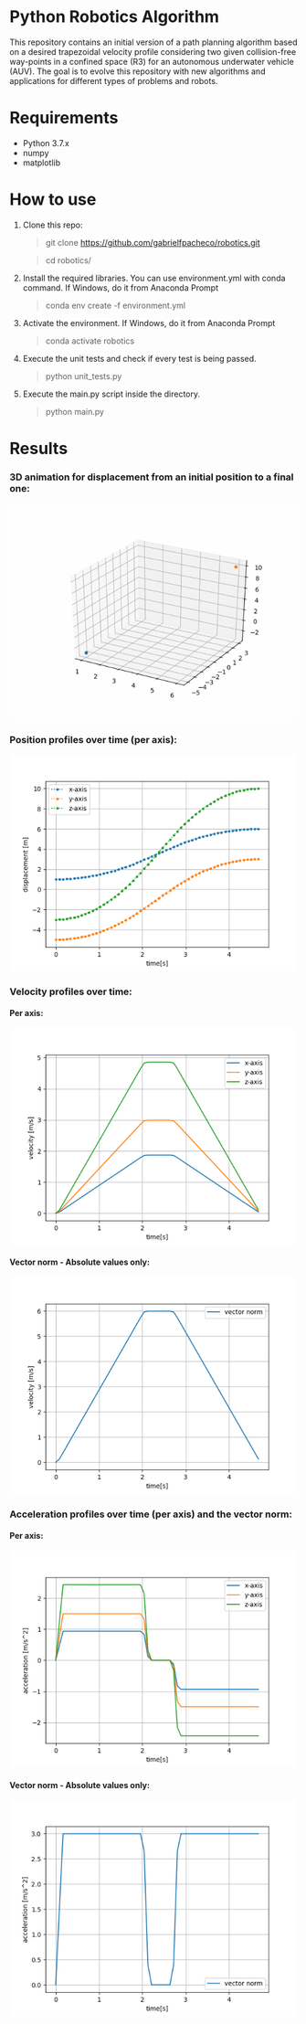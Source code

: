 # Python Robotics Algorithm

This repository contains an initial version of a path planning algorithm based on a desired trapezoidal velocity profile
considering two given collision-free way-points in a confined space (R3) for an autonomous underwater vehicle (AUV). 
The goal is to evolve this repository with new algorithms and applications for different types of problems and robots.  


# Requirements

- Python 3.7.x 
- numpy
- matplotlib

# How to use

1. Clone this repo:

    > git clone https://github.com/gabrielfpacheco/robotics.git

    > cd robotics/

2. Install the required libraries. You can use environment.yml with conda command. If Windows, do it from 
Anaconda Prompt

    > conda env create -f environment.yml
    
3. Activate the environment. If Windows, do it from Anaconda Prompt
    
    > conda activate robotics

4. Execute the unit tests and check if every test is being passed.

    > python unit_tests.py

5. Execute the main.py script inside the directory.

    > python main.py


# Results

### 3D animation for displacement from an initial position to a final one:

![plot3d](https://github.com/gabrielfpacheco/robotics/raw/master/results/auv/3d_position.gif)

### Position profiles over time (per axis):
    
![positions_axes](https://github.com/gabrielfpacheco/robotics/raw/master/results/auv/positions.png)

### Velocity profiles over time:
   
#### Per axis:
    
![velocities_axes](https://github.com/gabrielfpacheco/robotics/raw/master/results/auv/velocities.png)

#### Vector norm - Absolute values only:

![velocities_norm](https://github.com/gabrielfpacheco/robotics/raw/master/results/auv/velocity_norm.png)


### Acceleration profiles over time (per axis) and the vector norm:

#### Per axis:

![accelerations_axes](https://github.com/gabrielfpacheco/robotics/raw/master/results/auv/accelerations.png)

#### Vector norm - Absolute values only:

![accelerations_norm](https://github.com/gabrielfpacheco/robotics/raw/master/results/auv/acceleration_norm.png)